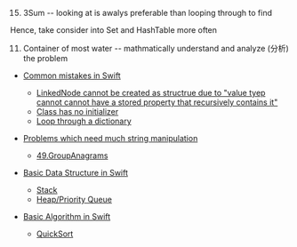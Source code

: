 15. 3Sum -- looking at is awalys preferable than looping through to find

Hence, take consider into Set and HashTable more often

11. Container of most water -- mathmatically understand and analyze (分析) the problem
- [Common mistakes in Swift](mistakes.md)
  * [LinkedNode cannot be created as structrue due to "value tyep cannot cannot have a stored property that recursively contains it"](mistake/valueTypeCannotHaveTypeContainit.md)
  * [Class has no initializer](mistake/classHasNoInitializer.md)
  * [Loop through a dictionary](mistake/loopThroughDict.md)
- [Problems which need much string manipulation](string/)
  * [49.GroupAnagrams](string/49.GroupAnagrams.md)
- [Basic Data Structure in Swift](DataStructure/)
  * [Stack](DataStructure/Stack.md)
  * [Heap/Priority Queue](DataStructure/Heap.md)
  
- [Basic Algorithm in Swift](algorithm/)
  * [QuickSort](algorithm/quickSort.md)
  
